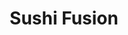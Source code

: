 ---
layout: place
title: Sushi Fusion
permalink: /florida/lauderdale-by-the-sea/sushi-fusion.html
stateAbbr: FL
stateName: Florida
cityName: Lauderdale-By-The-Sea
seo:
  type: restaurant
  links: null
place_id: ChIJZRgJX2P92IgRax8AKi55GEo
photos:
  - name: >-
      places/ChIJZRgJX2P92IgRax8AKi55GEo/photos/AeeoHcIygglru_pnwh8cFJJEOOXzu4Cv8ih58lDsWpyiouHchBt0zr9-_opDkRe22BnMnJav6kcDIBVd-pN7QsxexWEGHGWBLL5p6SolPdPbySNuT0Pg8eISN61jkZgUwGOgM38mx6XTtVbeNJjEdSEGQPI7klJLkIIKBJPOCKagsZKd72aX1DUw7p1c1KaCqkxloEx_7B8eYNs-AJpskXIy3rWQx6ejadMb9pBWC-daFzuzFi41CiiOrAv5mWlllKl0ND68L09sUGvQs-x5nOJ5hcfa05ypYFyf_-mROOFIhPDUwGk1EGEFQTruqOWK0hA0KaGyT1z3N3D0vZKDxBT2bws_VndY-11FQIZyMYSgG7cv62O7YotP7Jza-_Hjwm-YDYKRvKWbk36FxZBpx4G3vsDa-dbuPYoGT2ttqYNIfTGluKWI
    widthPx: 3024
    heightPx: 4032
    authorAttributions:
      - displayName: Cassie4486
        uri: https://maps.google.com/maps/contrib/110396231152601474409
        photoUri: >-
          https://lh3.googleusercontent.com/a-/ALV-UjXDOj8jz_M-8y7ix1glGo1sHw7t7KNsDJHmH3YuFseFrw5uXiQ=s100-p-k-no-mo
    flagContentUri: >-
      https://www.google.com/local/imagery/report/?cb_client=maps_api_places.places_api&image_key=!1e10!2sCIHM0ogKEICAgIDZ6aDB1wE&hl=en-US
    googleMapsUri: >-
      https://www.google.com/maps/place//data=!3m4!1e2!3m2!1sCIHM0ogKEICAgIDZ6aDB1wE!2e10!4m2!3m1!1s0x88d8fd635f091865:0x4a18792e2a001f6b
  - name: >-
      places/ChIJZRgJX2P92IgRax8AKi55GEo/photos/AeeoHcLSn-03KWIPTYwHhggYUcCK6OTP8WRqaYiqBFyEv6cApyus9BuflqWlyLJhOkQvecQW05Na7wlDkCDB4PpVlLjIWgOfIUNVsVPnsxIkyJZ-xCerDfdjj_YpBOt_IEBI4hmIzF3MTnge3jsoHRrAsIxFZu5USKSbOKGYn1VC3IU2MibIrYXoOvOdeG4S9KulyEkWGgcRu6q4rjxW-IMa_932u9dAOwT3inK7IcrKf2OAYgdgsR_33EkPc_bEVl81ZEsgp9Ee-_TZ18OIRCrRiEGvBvsCfSTLPcAF36F0UGWhOQ
    widthPx: 4192
    heightPx: 2795
    authorAttributions:
      - displayName: Sushi Fusion
        uri: https://maps.google.com/maps/contrib/100821762344596787956
        photoUri: >-
          https://lh3.googleusercontent.com/a-/ALV-UjVinPx3WV_B5nJmWe2be9PFLbOo1I2dSipXTNrv1d28F79imSAG=s100-p-k-no-mo
    flagContentUri: >-
      https://www.google.com/local/imagery/report/?cb_client=maps_api_places.places_api&image_key=!1e10!2sAF1QipNSWr60lP7XVyDWJpuY4aHZIJtHmX0dGp0wbMb4&hl=en-US
    googleMapsUri: >-
      https://www.google.com/maps/place//data=!3m4!1e2!3m2!1sAF1QipNSWr60lP7XVyDWJpuY4aHZIJtHmX0dGp0wbMb4!2e10!4m2!3m1!1s0x88d8fd635f091865:0x4a18792e2a001f6b
  - name: >-
      places/ChIJZRgJX2P92IgRax8AKi55GEo/photos/AeeoHcKjp-MHrXq5JoI_THJKs6wMLrGT3pvqOLlJMg-cW8WRKp45Gb3jqYPHs5celNhBf6utGvt18VfyRZrCF4UpVEC2Voy2r52boNtMdpU69_Z-RQ1bZythai435mNt-uPRUpnJmwxPBe5dvrMtnNjzBX85rO2RwNANuHYZIkiCPJBPG4So31y04kJZ8HTGWvAJiUFRbfVMohiols5QuVIl2jfgvcg3YcfaLpiG_9ct1Xn6K1aKOvV5QuW7_xweqBU2dULhHRDxezb2MnmYrMXuDX2jiDzUNq4NmTxMfgDdgAmasi8suCRZ-pcBXhTJTLRmZA_DNcy7Y7MdpQUyKaBQVmEWBL4G6lp4r3YPTn6ODdeMIypiztmvwk1TJgl3WsogFAK9ef-cKUmb3zeA9wJFlVupKEsvY9JJDcwr8jXhYpOPUA
    widthPx: 4032
    heightPx: 3024
    authorAttributions:
      - displayName: Preston Sawicki
        uri: https://maps.google.com/maps/contrib/110336884486113703838
        photoUri: >-
          https://lh3.googleusercontent.com/a/ACg8ocLAEXvrDz36-EQC_xZUz3duDr7btyV2kZsa4Z6-bzfTBGNZ2w=s100-p-k-no-mo
    flagContentUri: >-
      https://www.google.com/local/imagery/report/?cb_client=maps_api_places.places_api&image_key=!1e10!2sCIHM0ogKEICAgIDj6MeDGg&hl=en-US
    googleMapsUri: >-
      https://www.google.com/maps/place//data=!3m4!1e2!3m2!1sCIHM0ogKEICAgIDj6MeDGg!2e10!4m2!3m1!1s0x88d8fd635f091865:0x4a18792e2a001f6b
  - name: >-
      places/ChIJZRgJX2P92IgRax8AKi55GEo/photos/AeeoHcJ4DF_zrfH2u8b8reElRbbzwhKUutcrKAk10tBWYxHnaf1tOiKUcEGwnN-eMpmwc7w_XoSXSiFYIWZzO-WF3n7iEQ0LfF5gj4Ccb4hXFCBeTtGoIfB1wgrkBQVLtuFT11pRlI6Ua9g3DpDh3Z-LlISfIDMtKUeCa29viqNopi_g0KQMS_Qyh1cfvKB3lD0I9-Jk4ulRPFDRnqP8_T2r42LJtMeIctxKgFxMFWmGH4gdGWhVZrzCN2dvAyFLuhaI71Vdc6I0f1JLiQZj1YNkFMQnVSXJhhS4_-6WJYlQypWqc4Qjk1qhMDvgbjSFo7-9nCoUMFJH5c8x18PRBYcgXXl3pHv9UxdDQ3gl8zMYB2s62Sm5Pc3VhhwF7psvVQuBL00gL_Z7Pw9nCrpNiST8aqA9cnXN0VPUZiQ0k2-ScALROrw
    widthPx: 3024
    heightPx: 4032
    authorAttributions:
      - displayName: Kristina Qweqwe
        uri: https://maps.google.com/maps/contrib/116931814519975552265
        photoUri: >-
          https://lh3.googleusercontent.com/a/ACg8ocIdKR9Wva3t5CliYsI_29xqFhHewYrr_MH4kibm_C84uRJStA=s100-p-k-no-mo
    flagContentUri: >-
      https://www.google.com/local/imagery/report/?cb_client=maps_api_places.places_api&image_key=!1e10!2sCIHM0ogKEICAgIDb6dXs-gE&hl=en-US
    googleMapsUri: >-
      https://www.google.com/maps/place//data=!3m4!1e2!3m2!1sCIHM0ogKEICAgIDb6dXs-gE!2e10!4m2!3m1!1s0x88d8fd635f091865:0x4a18792e2a001f6b
  - name: >-
      places/ChIJZRgJX2P92IgRax8AKi55GEo/photos/AeeoHcKjo_T1c0xqIDnnhHlUnzTwI79TKtpzyJRq8sRbaqwb-G4fu5nqwjVjUSttoe9ExDZS9hv50kyXxUtRZqU4Ws9XVXfUs8ARDrk6zsHVnfTie7p81ir4N9phzkBLwVs2nb9n82xXwJBXrVcT8WpqISbWUHPSmxieU9EMHLbcwC8bmDSFgBrHmgyXOtau6qkPrUQFBmQbZr1xyTjxANfEIidhaUbyb7GFX8Tu6FGeeLPW8vdMwOgp1feFW8N4gxobEhFKhZXRSYB4FLSjzx_cmNIrwvMPJTrKD41yMYVqPCa9bEjkUNMklrqXvinVMZ5Anb_MWTK9HEAV1ZpOlKh-_QvYWc5Vi5JQieOHtbLehzsfls1k6J80lRTS0toZ2Usk8UzQAcbdIlnulCqDLMINI6Cpe_VLsT-hX8YszODeK1vO9Vuj
    widthPx: 4032
    heightPx: 3024
    authorAttributions:
      - displayName: Robert Hagedorn
        uri: https://maps.google.com/maps/contrib/113643130234681787895
        photoUri: >-
          https://lh3.googleusercontent.com/a/ACg8ocJeX3mTrCFr2N0-SOCKGJ0gZYEATjt_RCpptGh6-WZv0Uct-w=s100-p-k-no-mo
    flagContentUri: >-
      https://www.google.com/local/imagery/report/?cb_client=maps_api_places.places_api&image_key=!1e10!2sCIHM0ogKEICAgIDrxNyd7gE&hl=en-US
    googleMapsUri: >-
      https://www.google.com/maps/place//data=!3m4!1e2!3m2!1sCIHM0ogKEICAgIDrxNyd7gE!2e10!4m2!3m1!1s0x88d8fd635f091865:0x4a18792e2a001f6b
  - name: >-
      places/ChIJZRgJX2P92IgRax8AKi55GEo/photos/AeeoHcJprhKB3qSkcbf9fMO3pOfkWk0unMg0zY-zq5KjOQAGDCsuUSUEwxJWXx9INUwY-M001ysbhAj1m2vtMuwf_1-FiBOdGPL1-G-NUBEqV2Afn7bXExwOPyCIzobP5HpoatunK-zdFetc9b4Tp7c8MdeHB6p9Tq3q3KnoNB6aL-j58kLs1VbaVNTNe1VeqESqOzT64wDERN0mGmlexQsiHYJB5krcGtFObNA8XC_MSMTSrUHKAsfsk6CF-iBe3R6WNPoaWSH34ruFPO_jSR_S5QIQwJc9ZkLagOVbGASPsD7A1_OOKNvEW7X5Ia2mC6Hi_sc4GwSzL6PDzHNWsGoSurwqShu7EZw02ymLw-6N6je3qHWt_B7kjXL8nrrOh-KE4De1qYqVct1aU0efTTqNlpS5c1anFQ43ykUChniNxSRM_Q
    widthPx: 3024
    heightPx: 4032
    authorAttributions:
      - displayName: christine barrett
        uri: https://maps.google.com/maps/contrib/107066673596824222559
        photoUri: >-
          https://lh3.googleusercontent.com/a/ACg8ocLF3FvLOh0SHYkT__tVxu_umn9fBM6pcGRsO7WqkQXF5avFZQ=s100-p-k-no-mo
    flagContentUri: >-
      https://www.google.com/local/imagery/report/?cb_client=maps_api_places.places_api&image_key=!1e10!2sCIHM0ogKEICAgIDP_7auXQ&hl=en-US
    googleMapsUri: >-
      https://www.google.com/maps/place//data=!3m4!1e2!3m2!1sCIHM0ogKEICAgIDP_7auXQ!2e10!4m2!3m1!1s0x88d8fd635f091865:0x4a18792e2a001f6b
  - name: >-
      places/ChIJZRgJX2P92IgRax8AKi55GEo/photos/AeeoHcLrojdBJ7jjg245fnphy0YM4eROk_-t_rTldXQKEjDtVxmouUosj4BEJJSUw9ufNSQRvnIXqsIyAjrOfHIiiJc_sLRtt-gXyIK3ql3WPG8VXycbn8syBakH3WitOoYwEAi6NcCaR6Sp9LErfgPsAwk8We1RErOn1oURcluP9XYtiSdgD2WkXOd8rU_3yTsRQNj6SzJ4nDef73RQ7HoGKGTTfp0vGd3Woda0UWTSEo20EjoQjuTkZKa8bDqSfFNcYyM5JxIWvTBxmGvCOjcRlo-vSbNc58rK2oj2dDsd6wFO0w
    widthPx: 4800
    heightPx: 3193
    authorAttributions:
      - displayName: Sushi Fusion
        uri: https://maps.google.com/maps/contrib/100821762344596787956
        photoUri: >-
          https://lh3.googleusercontent.com/a-/ALV-UjVinPx3WV_B5nJmWe2be9PFLbOo1I2dSipXTNrv1d28F79imSAG=s100-p-k-no-mo
    flagContentUri: >-
      https://www.google.com/local/imagery/report/?cb_client=maps_api_places.places_api&image_key=!1e10!2sAF1QipPBre1r4eyk1GIAPj9G0sbKKy7AhCyZL19Eu0cq&hl=en-US
    googleMapsUri: >-
      https://www.google.com/maps/place//data=!3m4!1e2!3m2!1sAF1QipPBre1r4eyk1GIAPj9G0sbKKy7AhCyZL19Eu0cq!2e10!4m2!3m1!1s0x88d8fd635f091865:0x4a18792e2a001f6b
  - name: >-
      places/ChIJZRgJX2P92IgRax8AKi55GEo/photos/AeeoHcKUcRWFC8gCdhh7blUTJyJW1_iF7760xSs4mLRlYKOqWmlb_xyFofdBorC1MApnhAW5yOxJCaDoo-TvocT5pkuJCldb2BwmQZMOoOpdmf6z_4V2g4JaFPL670PvAZNlvCN08a3zYv4nQjPPOpoJvRRrTJkc7fgOz91vyrrbjYJYyMK7-HTb9-JmP8vkrLc_wzqg7HLD000GFE9WVWA9WPJpIBL-8OL2OeraQ9wCDAcGjIyGLnA5j7TGoBxvgYZFMqFJHJTK1STXbJiTw5hw9oLDufEQoWnprKgL7FR9bBDVug
    widthPx: 2880
    heightPx: 2304
    authorAttributions:
      - displayName: Sushi Fusion
        uri: https://maps.google.com/maps/contrib/100821762344596787956
        photoUri: >-
          https://lh3.googleusercontent.com/a-/ALV-UjVinPx3WV_B5nJmWe2be9PFLbOo1I2dSipXTNrv1d28F79imSAG=s100-p-k-no-mo
    flagContentUri: >-
      https://www.google.com/local/imagery/report/?cb_client=maps_api_places.places_api&image_key=!1e10!2sAF1QipPLlDH3x-XoCFhVIwj_T0voYYQbhnoNfI5HGOXj&hl=en-US
    googleMapsUri: >-
      https://www.google.com/maps/place//data=!3m4!1e2!3m2!1sAF1QipPLlDH3x-XoCFhVIwj_T0voYYQbhnoNfI5HGOXj!2e10!4m2!3m1!1s0x88d8fd635f091865:0x4a18792e2a001f6b
  - name: >-
      places/ChIJZRgJX2P92IgRax8AKi55GEo/photos/AeeoHcKsQ6MbdDMXNGCqwmRIOO0dCicif7lwnUZDqG5Q9jI4F3TwL7cH1QssiAZkFEzXUY1yTrqXFgQW8AphtPvQEJR4YSPcrZZ0syUCGBqGdxs5C3srphcL9W1bu_f6Ju5HlLlDRzpv0fSDgIR7gRQplP9gpVnzIrLskckO4jzUq8qhqet4gcZ4gADnPDtnYikMEPoHpZl7JnLQgVWgNl8s53nWm0g9Jm7eEvGt4rpBiHtU6Cfmd2CXpjJe98JDD2ldU2tgXHFbwut7_FcobEvyKtmuG6FPeaiPoDkU7VG2lr_fSQ
    widthPx: 2880
    heightPx: 2304
    authorAttributions:
      - displayName: Sushi Fusion
        uri: https://maps.google.com/maps/contrib/100821762344596787956
        photoUri: >-
          https://lh3.googleusercontent.com/a-/ALV-UjVinPx3WV_B5nJmWe2be9PFLbOo1I2dSipXTNrv1d28F79imSAG=s100-p-k-no-mo
    flagContentUri: >-
      https://www.google.com/local/imagery/report/?cb_client=maps_api_places.places_api&image_key=!1e10!2sAF1QipNn8nKnYYkuL-3PoBzIJkG1sWpHwe7cQIoMgEyV&hl=en-US
    googleMapsUri: >-
      https://www.google.com/maps/place//data=!3m4!1e2!3m2!1sAF1QipNn8nKnYYkuL-3PoBzIJkG1sWpHwe7cQIoMgEyV!2e10!4m2!3m1!1s0x88d8fd635f091865:0x4a18792e2a001f6b
  - name: >-
      places/ChIJZRgJX2P92IgRax8AKi55GEo/photos/AeeoHcK5FyZXDZF9mfqjR91BrpYkD7CJoESTVvkTGBsx9_jU-KUIUOZuW8GXGIK2N01gwcyYIcDqet0eIcC5eQ6XF9WcZhFHLKzC5_FzvOAXDogAx6IwSsEovf28Z7T_m7GcYAlQ-lZ70sFXzbekygGHuMTlEgNkZUSFbLHdpj7_XyELGOOqv5G0_KDu7kC_9tsfdM-1CqlEjlp_STgXrvc0Bg_Y2XNZ-BJwgeKyKQjQIvbNGY3FxC9kIgzqF4YTL4XqZqtvmMGxZWVlK2E_JIhq_PF8oziildAyCcKu_ja5-Sbujw
    widthPx: 4800
    heightPx: 3840
    authorAttributions:
      - displayName: Sushi Fusion
        uri: https://maps.google.com/maps/contrib/100821762344596787956
        photoUri: >-
          https://lh3.googleusercontent.com/a-/ALV-UjVinPx3WV_B5nJmWe2be9PFLbOo1I2dSipXTNrv1d28F79imSAG=s100-p-k-no-mo
    flagContentUri: >-
      https://www.google.com/local/imagery/report/?cb_client=maps_api_places.places_api&image_key=!1e10!2sAF1QipPuCI3zaU_ajKWAY4-aKqfm7rE8NcuGvrEYk4_o&hl=en-US
    googleMapsUri: >-
      https://www.google.com/maps/place//data=!3m4!1e2!3m2!1sAF1QipPuCI3zaU_ajKWAY4-aKqfm7rE8NcuGvrEYk4_o!2e10!4m2!3m1!1s0x88d8fd635f091865:0x4a18792e2a001f6b
address: 4743 N Ocean Dr, Lauderdale-By-The-Sea, FL 33308, USA
street: 4743 N Ocean Dr
city: Lauderdale-By-The-Sea
state: FL
zip: '33308'
country: USA
neighborhood: North Fort Lauderdale
latitude: '26.198643'
longitude: '-80.096541'
accessibility_options:
  wheelchairAccessibleParking: true
  wheelchairAccessibleEntrance: true
  wheelchairAccessibleRestroom: true
  wheelchairAccessibleSeating: true
business_status: OPERATIONAL
name: Sushi Fusion
google_maps_links:
  directionsUri: >-
    https://www.google.com/maps/dir//''/data=!4m7!4m6!1m1!4e2!1m2!1m1!1s0x88d8fd635f091865:0x4a18792e2a001f6b!3e0
  placeUri: https://maps.google.com/?cid=5339150597427830635
  writeAReviewUri: >-
    https://www.google.com/maps/place//data=!4m3!3m2!1s0x88d8fd635f091865:0x4a18792e2a001f6b!12e1
  reviewsUri: >-
    https://www.google.com/maps/place//data=!4m4!3m3!1s0x88d8fd635f091865:0x4a18792e2a001f6b!9m1!1b1
  photosUri: >-
    https://www.google.com/maps/place//data=!4m3!3m2!1s0x88d8fd635f091865:0x4a18792e2a001f6b!10e5
primary_type: Asian Restaurant
opening_hours:
  regular: null
  current: null
secondary_opening_hours:
  regular:
    weekdayDescriptions: null
    type: null
  current:
    weekdayDescriptions: null
    type: null
phone: null
price_level: null
price_range: null
rating: null
rating_count: 0
website: null
description: >-
  Discover Sushi Fusion in Lauderdale-By-The-Sea, FL$$$Sushi Fusion in
  Lauderdale-By-The-Sea, Florida, stands out as a charming Asian restaurant
  blending fresh flavors with a prime coastal vibe along North Fort Lauderdale's
  shores. This spot emphasizes accessibility, featuring easy wheelchair-friendly
  parking, entrances, and seating that cater to all guests seeking a comfortable
  dining experience. Patrons can enjoy a variety of creative Asian-inspired
  dishes in a relaxed, beachside setting, making it an ideal choice for those
  exploring top sushi options nearby. The inviting atmosphere, captured through
  vibrant photos, highlights a casual space perfect for unwinding with flavorful
  meals. Whether you're in the mood for innovative rolls or simple favorites,
  this restaurant delivers a straightforward and enjoyable coastal dining
  adventure.
generative_summary: >-
  Discover Sushi Fusion in Lauderdale-By-The-Sea, FL$$$Sushi Fusion in
  Lauderdale-By-The-Sea, Florida, stands out as a charming Asian restaurant
  blending fresh flavors with a prime coastal vibe along North Fort Lauderdale's
  shores. This spot emphasizes accessibility, featuring easy wheelchair-friendly
  parking, entrances, and seating that cater to all guests seeking a comfortable
  dining experience. Patrons can enjoy a variety of creative Asian-inspired
  dishes in a relaxed, beachside setting, making it an ideal choice for those
  exploring top sushi options nearby. The inviting atmosphere, captured through
  vibrant photos, highlights a casual space perfect for unwinding with flavorful
  meals. Whether you're in the mood for innovative rolls or simple favorites,
  this restaurant delivers a straightforward and enjoyable coastal dining
  adventure.
generative_disclosure: Summarized by AI using the Grok-3-Mini model.
reviews: null
review_summary: >-
  What Guests Are Saying About Sushi Fusion$$$Folks who visit this sushi spot
  often rave about the fresh, creative flavors that make every bite memorable,
  drawing in fans of quality Asian cuisine. Many appreciate the thoughtful setup
  that ensures everyone can dine comfortably, adding to the overall relaxed and
  inclusive feel. Comments frequently highlight the scenic location as a bonus
  for a laid-back meal, with plenty of praise for the welcoming environment that
  suits casual outings. While experiences vary, the general buzz leans positive,
  noting it as a solid pick for anyone searching for reliable sushi places in
  the area. All in all, it's a go-to option that keeps things light and
  satisfying without overpromising the highlights.
review_disclosure: Summarized by AI using the Grok-3-Mini model.
parking_options: null
payment_options: null
allow_dogs: null
curbside_pickup: null
delivery: null
dine_in: null
good_for_children: null
good_for_groups: null
good_for_sports: null
live_music: null
menu_for_children: null
outdoor_seating: null
reservable: null
restroom: null
serves_beer: null
serves_breakfast: null
serves_brunch: null
serves_cocktails: null
serves_coffee: null
serves_dinner: null
serves_dessert: null
serves_lunch: null
serves_vegetarian_food: null
serves_wine: null
takeout: null
update_category: pro
places_description: null

---